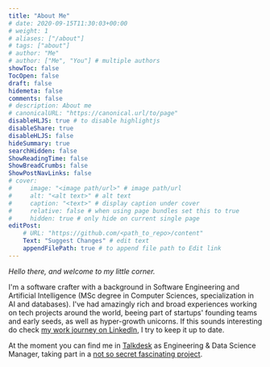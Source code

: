 ```yaml
---
title: "About Me"
# date: 2020-09-15T11:30:03+00:00
# weight: 1
# aliases: ["/about"]
# tags: ["about"]
# author: "Me"
# author: ["Me", "You"] # multiple authors
showToc: false
TocOpen: false
draft: false
hidemeta: false
comments: false
# description: About me
# canonicalURL: "https://canonical.url/to/page"
disableHLJS: true # to disable highlightjs
disableShare: true
disableHLJS: false
hideSummary: true
searchHidden: false
ShowReadingTime: false
ShowBreadCrumbs: false
ShowPostNavLinks: false
# cover:
#     image: "<image path/url>" # image path/url
#     alt: "<alt text>" # alt text
#     caption: "<text>" # display caption under cover
#     relative: false # when using page bundles set this to true
#     hidden: true # only hide on current single page
editPost:
    # URL: "https://github.com/<path_to_repo>/content"
    Text: "Suggest Changes" # edit text
    appendFilePath: true # to append file path to Edit link
---
```


*Hello there, and welcome to my little corner.*

I'm a software crafter with a background in Software Engineering and Artificial Intelligence (MSc degree in Computer Sciences, specialization in AI and databases). I've had amazingly rich and broad experiences working on tech projects around the world, beeing part of startups' founding teams and early seeds, as well as hyper-growth unicorns.  If this sounds interesting do check [my work journey on LinkedIn](https://www.linkedin.com/in/joaofranca/), I try to keep it up to date.

At the moment you can find me in [Talkdesk](https://www.talkdesk.com/) as Engineering & Data Science Manager, taking part in a [not so secret fascinating project](https://www.talkdesk.com/cloud-contact-center/wem/workforce-management-wfm/).
